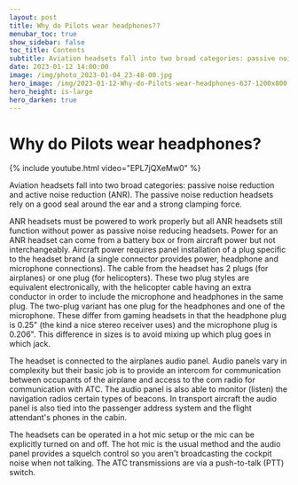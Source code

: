 ```yaml
---
layout: post
title: Why do Pilots wear headphones??
menubar_toc: true
show_sidebar: false
toc_title: Contents
subtitle: Aviation headsets fall into two broad categories: passive noise reduction and active noise reduction (ANR). The passive noise reduction headsets rely on a good seal around the ear and a strong clamping force.
date: 2023-01-12 14:00:00
image: /img/photo_2023-01-04_23-48-00.jpg
hero_image: /img/2023-01-12-Why-do-Pilots-wear-headphones-637-1200x800.jpg
hero_height: is-large
hero_darken: true
---
```


# Why do Pilots wear headphones?

{% include youtube.html video="EPL7jQXeMw0" %}

Aviation headsets fall into two broad categories: passive noise reduction and active noise reduction (ANR). The passive noise reduction headsets rely on a good seal around the ear and a strong clamping force.

ANR headsets must be powered to work properly but all ANR headsets still function without power as passive noise reducing headsets. Power for an ANR headset can come from a battery box or from aircraft power but not interchangeably. Aircraft power requires panel installation of a plug specific to the headset brand (a single connector provides power, headphone and microphone connections). The cable from the headset has 2 plugs (for airplanes) or one plug (for helicopters). These two plug styles are equivalent electronically, with the helicopter cable having an extra conductor in order to include the microphone and headphones in the same plug. The two-plug variant has one plug for the headphones and one of the microphone. These differ from gaming headsets in that the headphone plug is 0.25" (the kind a nice stereo receiver uses) and the microphone plug is 0.206". This difference in sizes is to avoid mixing up which plug goes in which jack.

The headset is connected to the airplanes audio panel. Audio panels vary in complexity but their basic job is to provide an intercom for communication between occupants of the airplane and access to the com radio for communication with ATC. The audio panel is also able to monitor (listen) the navigation radios certain types of beacons. In transport aircraft the audio panel is also tied into the passenger address system and the flight attendant's phones in the cabin.

The headsets can be operated in a hot mic setup or the mic can be explicitly turned on and off. The hot mic is the usual method and the audio panel provides a squelch control so you aren't broadcasting the cockpit noise when not talking. The ATC transmissions are via a push-to-talk (PTT) switch.
